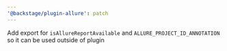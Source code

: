 ```yaml
---
'@backstage/plugin-allure': patch
---
```


Add export for `isAllureReportAvailable` and `ALLURE_PROJECT_ID_ANNOTATION` so it can be used outside of plugin
